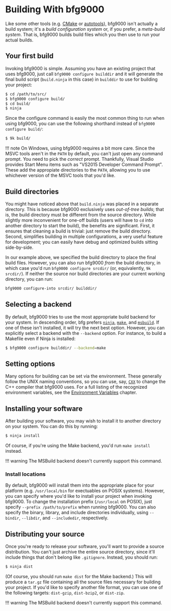 # Building With bfg9000

Like some other tools (e.g. [CMake](https://www.cmake.org/) or
[autotools](https://www.gnu.org/software/automake/)), bfg9000 isn't actually a
build system; it's a *build configuration system* or, if you prefer, a
*meta-build system*. That is, bfg9000 builds build files which you then use to
run your actual builds.

## Your first build

Invoking bfg9000 is simple. Assuming you have an existing project that uses
bfg9000, just call `bfg9000 configure builddir` and it will generate the final
build script (`build.ninja` in this case) in `builddir` to use for
building your project:

```sh
$ cd /path/to/src/
$ bfg9000 configure build/
$ cd build/
$ ninja
```

Since the configure command is easily the most common thing to run when using
bfg9000, you can use the following shorthand instead of
`bfg9000 configure build/`:

```sh
$ 9k build/
```

!!! note
    On Windows, using bfg9000 requires a bit more care. Since the MSVC tools
    aren't in the `PATH` by default, you can't just open any command prompt.
    You need to pick the *correct* prompt. Thankfully, Visual Studio provides
    Start Menu items such as "VS2015 Developer Command Prompt". These add the
    appropiate directories to the `PATH`, allowing you to use whichever version
    of the MSVC tools that you'd like.

## Build directories

You might have noticed above that `build.ninja` was placed in a separate
directory. This is because bfg9000 exclusively uses *out-of-tree builds*; that
is, the build directory must be different from the source directory. While
slightly more inconvenient for one-off builds (users will have to `cd` into
another directory to start the build), the benefits are significant. First, it
ensures that cleaning a build is trivial: just remove the build directory.
Second, simplifies building in multiple configurations, a very useful feature
for development; you can easily have debug and optimized builds sitting
side-by-side.

In our example above, we specified the build directory to place the final build
files. However, you can also run bfg9000 *from* the build directory, in which
case you'd run `bfg9000 configure srcdir/` (or, equivalently, `9k srcdir/`). If
neither the source nor build directories are your current working directory, you
can run:

```sh
bfg9000 configure-into srcdir/ builddir/
```

## Selecting a backend

By default, bfg9000 tries to use the most appropriate build backend for your
system. In descending order, bfg prefers [`ninja`](https://ninja-build.org/),
[`make`](https://www.gnu.org/software/make/), and
[`msbuild`](https://msdn.microsoft.com/en-us/library/dd393574(v=vs.120).aspx).
If one of these isn't installed, it will try the next best option. However, you
can explicitly select a backend with the `--backend` option. For instance, to
build a Makefile even if Ninja is installed:

```sh
$ bfg9000 configure builddir/ --backend=make
```

## Setting options

Many options for building can be set via the environment. These generally follow
the UNIX naming conventions, so you can use, say,
[`CXX`](environment-vars.md#cxx) to change the C++ compiler that bfg9000 uses.
For a full listing of the recognized environment variables, see the [Environment
Variables](environment-vars.md) chapter.

## Installing your software

After building your software, you may wish to install it to another directory on
your system. You can do this by running:

```sh
$ ninja install
```

Of course, if you're using the Make backend, you'd run `make install` instead.

!!! warning
    The MSBuild backend doesn't currently support this command.

### Install locations

By default, bfg9000 will install them into the appropriate place for your
platform (e.g. `/usr/local/bin` for exectuables on POSIX systems).  However, you
can specify where you'd like to install your project when invoking bfg9000. To
change the installation prefix (`/usr/local` on POSIX), just specify `--prefix
/path/to/prefix` when running bfg9000. You can also specify the binary, library,
and include directories individually, using `--bindir`, `--libdir`, and
`--includedir`, respectively.

## Distributing your source

Once you're ready to release your software, you'll want to provide a source
distribution. You can't just archive the entire source directory, since it'll
include things that don't belong like `.gitignore`. Instead, you should run:

```sh
$ ninja dist
```

(Of course, you should run `make dist` for the Make backend.) This will produce
a `tar.gz` file containing all the source files necessary for building your
project. If you'd like to specify another file format, you can use one of the
following targets: `dist-gzip`, `dist-bzip2`, or `dist-zip`.

!!! warning
    The MSBuild backend doesn't currently support this command.
